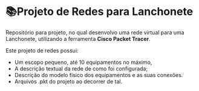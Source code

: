 # 📚Projeto de Redes para Lanchonete

Repositório para projeto, no qual desenvolvo uma rede virtual para uma Lanchonete, utilizando a ferramenta **Cisco Packet Tracer**.

Este projeto de redes possui:
 - Um escopo pequeno, até 10 equipamentos no máximo,
 - A descrição textual da rede de como foi configurada;
 - Descrição do modelo físico dos equipamentos e as suas conexões.
 - Arquivos .pkt do projeto ao decorrer de tal.

